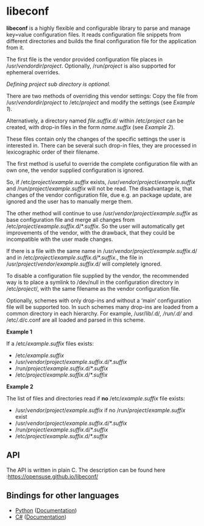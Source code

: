 # libeconf

**libeconf** is a highly flexible and configurable library to parse and
manage key=value configuration files.
It reads configuration file snippets from different directories and builds
the final configuration file for the application from it.

The first file is the vendor provided configuration file places in /usr/_vendordir_/_project_.
Optionally, /run/_project_ is also supported for ephemeral overrides.

*Defining _project_ sub directory is optional.*

There are two methods of overriding this vendor settings: Copy the file from
/usr/_vendordir_/_project_ to /etc/_project_ and modify the settings (see *Example 1*).

Alternatively, a directory named _file_._suffix_.d/ within /etc/_project_ can be created,
with drop-in files in the form _name_._suffix_ (see *Example 2*).

These files contain only the changes of the specific settings the user is
interested in.
There can be several such drop-in files, they are processed in
lexicographic order of their filename.

The first method is useful to override the complete configuration file with an
own one, the vendor supplied configuration is ignored.

So, if /etc/_project_/_example_._suffix_ exists, /usr/_vendor_/_project_/_example_._suffix_
and /run/_project_/_example_._suffix_ will not be read.
The disadvantage is, that changes of the vendor configuration file, due e.g.
an package update, are ignored and the user has to manually merge them.

The other method will continue to use /usr/_vendor_/_project_/_example_._suffix_ as base
configuration file and merge all changes from /etc/_project_/_example_._suffix_.d/*._suffix_.
So the user will automatically get improvements of the vendor, with the drawback,
that they could be incompatible with the user made changes.

If there is a file with the same name in /usr/_vendor_/_project_/_example_._suffix_.d/ and
in /etc/_project_/_example_._suffix_.d/*._suffix_., the file in /usr/_project_/_vendor_/_example_._suffix_.d/
will completely ignored.

To disable a configuration file supplied by the vendor, the recommended way is to place
a symlink to /dev/null in the configuration directory in /etc/_project_/, with the same filename
as the vendor configuration file.

Optionally, schemes with only drop-ins and without a ‘main’ configuration file will be supported too. In such
schemes many drop-ins are loaded from a common directory in each hierarchy.
For example, /usr/lib/<project>.d/*, /run/<project>.d/* and /etc/<project>.d/c.conf are all loaded and parsed
in this scheme.

**Example 1**

If a /etc/_example_._suffix_ files exists:

* /etc/_example_._suffix_
* /usr/_vendor_/_project_/_example_._suffix_.d/*._suffix_
* /run/_project_/_example_._suffix_.d/*._suffix_
* /etc/_project_/_example_._suffix_.d/*._suffix_

**Example 2**

The list of files and directories read if **no** /etc/_example_._suffix_ file
exists:

* /usr/_vendor_/_project_/_example_._suffix_ if no /run/_project_/_example_._suffix_ exist
* /usr/_vendor_/_project_/_example_._suffix_.d/*._suffix_
* /run/_project_/_example_._suffix_.d/*._suffix_
* /etc/_project_/_example_._suffix_.d/*._suffix_

## API

The API is written in plain C. The description can be found here :https://opensuse.github.io/libeconf/

## Bindings for other languages

- [Python](bindings/python3/) ([Documentation](bindings/python3/docs/python-libeconf.3))
- [C#](bindings/csharp/) ([Documentation](bindings/csharp/docs/README.md))
